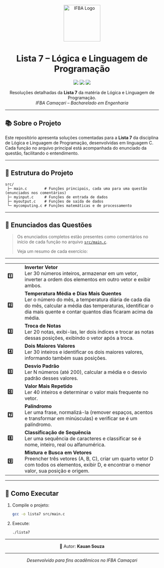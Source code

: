 <p align="center">
  <img src="https://iili.io/K2bRoqF.md.png" alt="IFBA Logo" height="120"/>
</p>

<h1 align="center">
  Lista 7 – Lógica e Linguagem de Programação
</h1>
<p align="center">
  <img src="https://img.shields.io/badge/IFBA-Camaçari-2ecc71?style=flat-square&logo=googleclassroom&logoColor=white"/>
  <img src="https://img.shields.io/badge/Disciplina-Lógica%20e%20Linguagem%20de%20Programa%C3%A7%C3%A3o-f39c12?style=flat-square"/>
  <img src="https://img.shields.io/badge/Status-Conclu%C3%ADdo-27ae60?style=flat-square"/>
</p>

<p align="center">
  Resoluções detalhadas da <strong>Lista 7</strong> da matéria de Lógica e Linguagem de Programação.<br>
  <em>IFBA Camaçari – Bacharelado em Engenharia</em>
</p>

---

## 📚 Sobre o Projeto

Este repositório apresenta soluções comentadas para a **Lista 7** da disciplina de Lógica e Linguagem de Programação, desenvolvidas em linguagem C.  
Cada função no arquivo principal está acompanhada do enunciado da questão, facilitando o entendimento.

---

## 📂 Estrutura do Projeto

```
src/
 ├─ main.c        # Funções principais, cada uma para uma questão (enunciados nos comentários)
 ├─ myinput.c     # Funções de entrada de dados
 ├─ myoutput.c    # Funções de saída de dados
 └─ mycomputing.c # Funções matemáticas e de processamento
```

---

## 📝 Enunciados das Questões

> Os enunciados completos estão presentes como comentários no início de cada função no arquivo [`src/main.c`](https://github.com/kaudotdev/lista-7-LLP/blob/main/src/main.c).
>
> Veja um resumo de cada exercício:

---

<div align="center">

<table>
  <tr>
    <td width="40"><b>1️⃣</b></td>
    <td><b>Inverter Vetor</b><br>
      Ler 30 números inteiros, armazenar em um vetor, inverter a ordem dos elementos em outro vetor e exibir ambos.
    </td>
  </tr>
  <tr>
    <td><b>2️⃣</b></td>
    <td><b>Temperatura Média e Dias Mais Quentes</b><br>
      Ler o número do mês, a temperatura diária de cada dia do mês, calcular a média das temperaturas, identificar o dia mais quente e contar quantos dias ficaram acima da média.
    </td>
  </tr>
  <tr>
    <td><b>3️⃣</b></td>
    <td><b>Troca de Notas</b><br>
      Ler 20 notas, exibi-las, ler dois índices e trocar as notas dessas posições, exibindo o vetor após a troca.
    </td>
  </tr>
  <tr>
    <td><b>4️⃣</b></td>
    <td><b>Dois Maiores Valores</b><br>
      Ler 30 inteiros e identificar os dois maiores valores, informando também suas posições.
    </td>
  </tr>
  <tr>
    <td><b>5️⃣</b></td>
    <td><b>Desvio Padrão</b><br>
      Ler N números (até 200), calcular a média e o desvio padrão desses valores.
    </td>
  </tr>
  <tr>
    <td><b>6️⃣</b></td>
    <td><b>Valor Mais Repetido</b><br>
      Ler 40 inteiros e determinar o valor mais frequente no vetor.
    </td>
  </tr>
  <tr>
    <td><b>7️⃣</b></td>
    <td><b>Palíndromo</b><br>
      Ler uma frase, normalizá-la (remover espaços, acentos e transformar em minúsculas) e verificar se é um palíndromo.
    </td>
  </tr>
  <tr>
    <td><b>8️⃣</b></td>
    <td><b>Classificação de Sequência</b><br>
      Ler uma sequência de caracteres e classificar se é nome, inteiro, real ou alfanumérica.
    </td>
  </tr>
  <tr>
    <td><b>9️⃣</b></td>
    <td><b>Mistura e Busca em Vetores</b><br>
      Preencher três vetores (A, B, C), criar um quarto vetor D com todos os elementos, exibir D, e encontrar o menor valor, sua posição e origem.
    </td>
  </tr>
</table>

</div>

---

## 🚀 Como Executar

1. Compile o projeto:
   ```bash
   gcc -o lista7 src/main.c
   ```
2. Execute:
   ```bash
   ./lista7
   ```

---

<p align="center">
  👤 Autor:  <b>Kauan Souza</b>
</p>

---

<p align="center"><i>Desenvolvido para fins acadêmicos no IFBA Camaçari</i></p>
